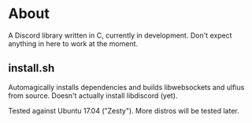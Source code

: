 # About
A Discord library written in C, currently in development. 
Don't expect anything in here to work at the moment. 



## install.sh
Automagically installs dependencies and builds libwebsockets and
ulfius from source. Doesn't actually install libdiscord (yet).

Tested against Ubuntu 17.04 ("Zesty"). More distros will be tested later. 


